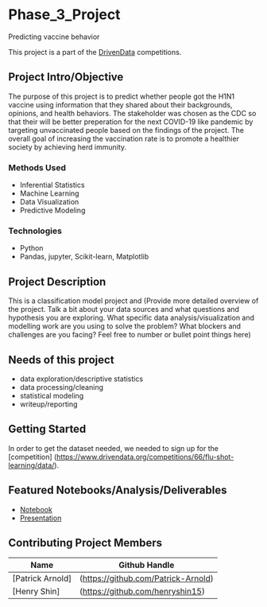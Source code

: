 # Phase_3_Project
Predicting vaccine behavior

This project is a part of the [DrivenData](https://www.drivendata.org/competitions/66/flu-shot-learning/page/210/) competitions.  

## Project Intro/Objective
The purpose of this project is to predict whether people got the H1N1 vaccine using information that they shared about their backgrounds, opinions, and health behaviors. The stakeholder was chosen as the CDC so that their will be better preperation for the next COVID-19 like pandemic by targeting unvaccinated people based on the findings of the project. The overall goal of increasing the vaccination rate is to promote a healthier society by achieving herd immunity. 

### Methods Used
* Inferential Statistics
* Machine Learning
* Data Visualization
* Predictive Modeling

### Technologies
* Python
* Pandas, jupyter, Scikit-learn, Matplotlib

## Project Description
This is a classification model project and
(Provide more detailed overview of the project.  Talk a bit about your data sources and what questions and hypothesis you are exploring. What specific data analysis/visualization and modelling work are you using to solve the problem? What blockers and challenges are you facing?  Feel free to number or bullet point things here)

## Needs of this project
- data exploration/descriptive statistics
- data processing/cleaning
- statistical modeling
- writeup/reporting

## Getting Started
In order to get the dataset needed, we needed to sign up for the [competition] (https://www.drivendata.org/competitions/66/flu-shot-learning/data/).

## Featured Notebooks/Analysis/Deliverables
* [Notebook](https://github.com/Patrick-Arnold/Phase_3_Project/blob/main/Main_Notebook.ipynb)
* [Presentation](link)

## Contributing Project Members
|Name     |  Github Handle   | 
|---------|-----------------|
|[Patrick Arnold]|(https://github.com/Patrick-Arnold)|
|[Henry Shin] |(https://github.com/henryshin15)|
